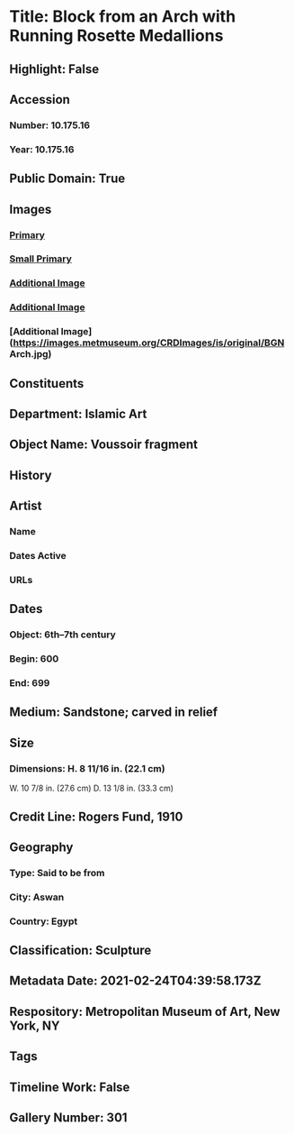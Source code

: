 # Title: Block from an Arch with Running Rosette Medallions
## Highlight: False
## Accession
### Number: 10.175.16
### Year: 10.175.16
## Public Domain: True
## Images
### [Primary](https://images.metmuseum.org/CRDImages/is/original/10.175.16.JPG)
### [Small Primary](https://images.metmuseum.org/CRDImages/is/web-large/10.175.16.JPG)
### [Additional Image](https://images.metmuseum.org/CRDImages/is/original/9281c.jpg)
### [Additional Image](https://images.metmuseum.org/CRDImages/is/original/9281.jpg)
### [Additional Image](https://images.metmuseum.org/CRDImages/is/original/BGN Arch.jpg)
## Constituents
## Department: Islamic Art
## Object Name: Voussoir fragment
## History
## Artist
### Name
### Dates Active
### URLs
## Dates
### Object: 6th–7th century
### Begin: 600
### End: 699
## Medium: Sandstone; carved in relief
## Size
### Dimensions: H. 8 11/16 in. (22.1 cm)
W. 10 7/8 in. (27.6 cm)
D. 13 1/8 in. (33.3 cm)
## Credit Line: Rogers Fund, 1910
## Geography
### Type: Said to be from
### City: Aswan
### Country: Egypt
## Classification: Sculpture
## Metadata Date: 2021-02-24T04:39:58.173Z
## Respository: Metropolitan Museum of Art, New York, NY
## Tags
## Timeline Work: False
## Gallery Number: 301